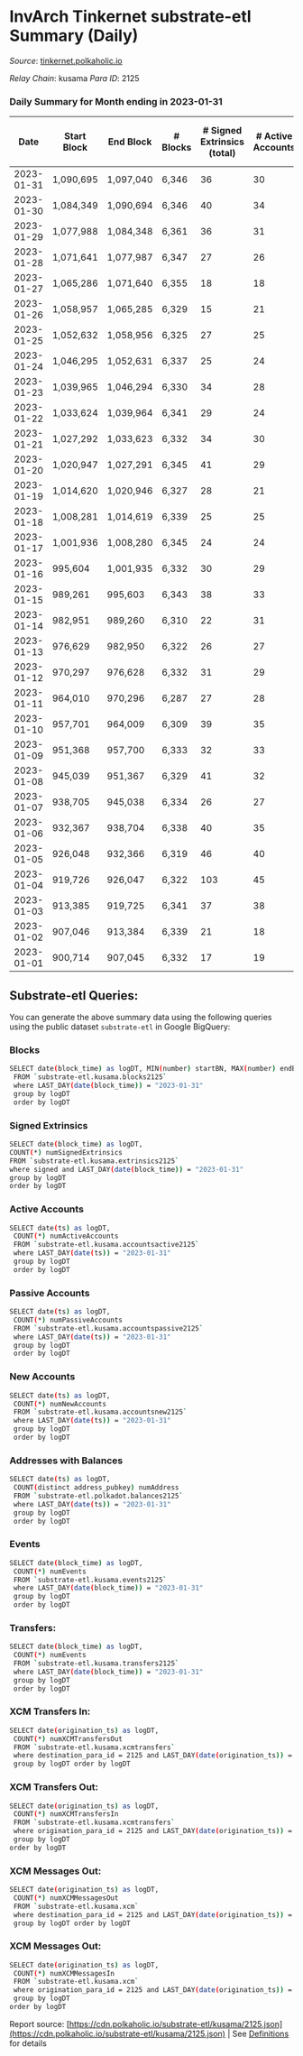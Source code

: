 # InvArch Tinkernet substrate-etl Summary (Daily)

_Source_: [tinkernet.polkaholic.io](https://tinkernet.polkaholic.io)

*Relay Chain*: kusama
*Para ID*: 2125



### Daily Summary for Month ending in 2023-01-31


| Date | Start Block | End Block | # Blocks | # Signed Extrinsics (total) | # Active Accounts | # Passive | # New | # Addresses with Balances | # Events | # Transfers | # XCM Transfers In | # XCM Transfers Out | # XCM In | # XCM Out | Issues | 
| ---- | ----------- | --------- | -------- | --------------------------- | ----------------- | --------- | ----- | ------------------------- | -------- | ----------- | ------------------ | ------------------- | -------- | --------- | ------ |
| 2023-01-31 | 1,090,695 | 1,097,040 | 6,346 | 36 | 30 | 4 | 1 | 1,861 | 13,745 | 778  | 2  | 11  | 2 | 11 |  |
| 2023-01-30 | 1,084,349 | 1,090,694 | 6,346 | 40 | 34 | 3 |  | 1,860 | 13,879 | 883  | 1  | 17  | 1 | 17 |  |
| 2023-01-29 | 1,077,988 | 1,084,348 | 6,361 | 36 | 31 | 3 |  | 1,860 | 13,663 | 666  | 1  | 14  | 1 | 14 |  |
| 2023-01-28 | 1,071,641 | 1,077,987 | 6,347 | 27 | 26 | 3 | 1 | 1,860 | 13,494 | 590  | 3  | 6  | 3 | 7 |  |
| 2023-01-27 | 1,065,286 | 1,071,640 | 6,355 | 18 | 18 | 3 |  | 1,859 | 13,288 | 441  | 1  | 4  | 1 | 4 |  |
| 2023-01-26 | 1,058,957 | 1,065,285 | 6,329 | 15 | 21 | 2 |  | 1,859 | 13,145 | 360  | 6  | 1  | 6 | 1 |  |
| 2023-01-25 | 1,052,632 | 1,058,956 | 6,325 | 27 | 25 | 3 |  | 1,859 | 13,425 | 574  |   | 8  |  | 8 |  |
| 2023-01-24 | 1,046,295 | 1,052,631 | 6,337 | 25 | 24 | 3 |  | 1,859 | 13,322 | 465  |   | 5  |  | 5 |  |
| 2023-01-23 | 1,039,965 | 1,046,294 | 6,330 | 34 | 28 | 3 | 1 | 1,859 | 13,531 | 627  |   | 5  |  | 5 |  |
| 2023-01-22 | 1,033,624 | 1,039,964 | 6,341 | 29 | 24 | 3 |  | 1,858 | 13,598 | 690  | 2  | 13  | 2 | 13 |  |
| 2023-01-21 | 1,027,292 | 1,033,623 | 6,332 | 34 | 30 | 3 | 1 | 1,858 | 13,635 | 717  | 2  | 7  | 2 | 7 |  |
| 2023-01-20 | 1,020,947 | 1,027,291 | 6,345 | 41 | 29 | 3 | 1 | 1,857 | 13,816 | 818  | 3  | 12  | 3 | 12 |  |
| 2023-01-19 | 1,014,620 | 1,020,946 | 6,327 | 28 | 21 | 2 |  | 1,856 | 13,363 | 503  | 2  | 5  | 2 | 5 |  |
| 2023-01-18 | 1,008,281 | 1,014,619 | 6,339 | 25 | 25 | 3 |  | 1,856 | 13,451 | 588  | 1  | 5  | 1 | 6 |  |
| 2023-01-17 | 1,001,936 | 1,008,280 | 6,345 | 24 | 24 | 3 | 1 | 1,856 | 13,474 | 597  | 3  | 5  | 3 | 5 |  |
| 2023-01-16 | 995,604 | 1,001,935 | 6,332 | 30 | 29 | 3 |  | 1,855 | 13,640 | 685  | 22  | 10  | 24 | 10 |  |
| 2023-01-15 | 989,261 | 995,603 | 6,343 | 38 | 33 | 2 |  | 1,855 | 13,864 | 897  | 1  | 9  | 1 | 9 |  |
| 2023-01-14 | 982,951 | 989,260 | 6,310 | 22 | 31 | 1 |  | 1,855 | 13,349 | 570  |   |   |  |  |  |
| 2023-01-13 | 976,629 | 982,950 | 6,322 | 26 | 27 | 2 |  | 1,855 | 13,492 | 651  |   | 7  |  | 7 |  |
| 2023-01-12 | 970,297 | 976,628 | 6,332 | 31 | 29 | 2 | 2 | 1,856 | 13,642 | 711  | 10  | 10  | 10 | 10 |  |
| 2023-01-11 | 964,010 | 970,296 | 6,287 | 27 | 28 | 2 | 1 | 1,854 | 13,495 | 707  | 3  | 8  | 3 | 8 |  |
| 2023-01-10 | 957,701 | 964,009 | 6,309 | 39 | 35 | 2 |  | 1,853 | 13,502 | 608  | 2  | 5  | 2 | 5 |  |
| 2023-01-09 | 951,368 | 957,700 | 6,333 | 32 | 33 | 17 | 3 | 1,853 | 13,892 | 873  | 4  | 10  | 4 | 10 |  |
| 2023-01-08 | 945,039 | 951,367 | 6,329 | 41 | 32 | 4 | 2 | 1,850 | 13,981 | 1,010  | 2  | 14  | 2 | 14 |  |
| 2023-01-07 | 938,705 | 945,038 | 6,334 | 26 | 27 | 2 |  | 1,848 | 13,508 | 633  | 4  | 7  | 4 | 7 |  |
| 2023-01-06 | 932,367 | 938,704 | 6,338 | 40 | 35 | 3 | 1 | 1,848 | 13,929 | 951  | 1  | 13  | 1 | 13 |  |
| 2023-01-05 | 926,048 | 932,366 | 6,319 | 46 | 40 | 2 | 3 | 1,847 | 14,028 | 1,019  | 9  | 11  | 9 | 11 |  |
| 2023-01-04 | 919,726 | 926,047 | 6,322 | 103 | 45 | 29 | 16 | 1,844 | 14,809 | 1,371  | 8  | 14  | 8 | 14 |  |
| 2023-01-03 | 913,385 | 919,725 | 6,341 | 37 | 38 | 3 | 1 | 1,829 | 13,829 | 852  | 7  | 8  | 7 | 8 |  |
| 2023-01-02 | 907,046 | 913,384 | 6,339 | 21 | 18 | 271 | 19 | 1,828 | 15,116 | 951  | 8  | 2  | 8 | 2 |  |
| 2023-01-01 | 900,714 | 907,045 | 6,332 | 17 | 19 | 3 | 1 | 1,809 | 13,202 | 394  | 5  | 7  | 5 | 7 |  |

## Substrate-etl Queries:
You can generate the above summary data using the following queries using the public dataset `substrate-etl` in Google BigQuery:

### Blocks
```bash
SELECT date(block_time) as logDT, MIN(number) startBN, MAX(number) endBN, COUNT(*) numBlocks 
 FROM `substrate-etl.kusama.blocks2125`  
 where LAST_DAY(date(block_time)) = "2023-01-31" 
 group by logDT 
 order by logDT
```

### Signed Extrinsics
```bash
SELECT date(block_time) as logDT, 
COUNT(*) numSignedExtrinsics 
FROM `substrate-etl.kusama.extrinsics2125`  
where signed and LAST_DAY(date(block_time)) = "2023-01-31" 
group by logDT 
order by logDT
```

### Active Accounts
```bash
SELECT date(ts) as logDT, 
 COUNT(*) numActiveAccounts 
 FROM `substrate-etl.kusama.accountsactive2125` 
 where LAST_DAY(date(ts)) = "2023-01-31" 
 group by logDT 
 order by logDT
```

### Passive Accounts
```bash
SELECT date(ts) as logDT, 
 COUNT(*) numPassiveAccounts 
 FROM `substrate-etl.kusama.accountspassive2125` 
 where LAST_DAY(date(ts)) = "2023-01-31" 
 group by logDT 
 order by logDT
```

### New Accounts
```bash
SELECT date(ts) as logDT, 
 COUNT(*) numNewAccounts 
 FROM `substrate-etl.kusama.accountsnew2125` 
 where LAST_DAY(date(ts)) = "2023-01-31" 
 group by logDT
 order by logDT
```

### Addresses with Balances
```bash
SELECT date(ts) as logDT,
 COUNT(distinct address_pubkey) numAddress 
 FROM `substrate-etl.polkadot.balances2125` 
 where LAST_DAY(date(ts)) = "2023-01-31" 
 group by logDT 
 order by logDT
```

### Events
```bash
SELECT date(block_time) as logDT, 
 COUNT(*) numEvents 
 FROM `substrate-etl.kusama.events2125` 
 where LAST_DAY(date(block_time)) = "2023-01-31" 
 group by logDT 
 order by logDT
```

### Transfers:
```bash
SELECT date(block_time) as logDT, 
 COUNT(*) numEvents 
 FROM `substrate-etl.kusama.transfers2125` 
 where LAST_DAY(date(block_time)) = "2023-01-31" 
 group by logDT 
 order by logDT
```

### XCM Transfers In:
```bash
SELECT date(origination_ts) as logDT, 
 COUNT(*) numXCMTransfersOut 
 FROM `substrate-etl.kusama.xcmtransfers` 
 where destination_para_id = 2125 and LAST_DAY(date(origination_ts)) = "2023-01-31" 
 group by logDT order by logDT
```

### XCM Transfers Out:
```bash
SELECT date(origination_ts) as logDT, 
 COUNT(*) numXCMTransfersIn 
 FROM `substrate-etl.kusama.xcmtransfers` 
 where origination_para_id = 2125 and LAST_DAY(date(origination_ts)) = "2023-01-31" 
 group by logDT 
order by logDT
```

### XCM Messages Out:
```bash
SELECT date(origination_ts) as logDT, 
 COUNT(*) numXCMMessagesOut 
 FROM `substrate-etl.kusama.xcm` 
 where destination_para_id = 2125 and LAST_DAY(date(origination_ts)) = "2023-01-31" 
 group by logDT order by logDT
```

### XCM Messages Out:
```bash
SELECT date(origination_ts) as logDT, 
 COUNT(*) numXCMMessagesIn 
 FROM `substrate-etl.kusama.xcm` 
 where origination_para_id = 2125 and LAST_DAY(date(origination_ts)) = "2023-01-31" 
 group by logDT 
order by logDT
```


Report source: [https://cdn.polkaholic.io/substrate-etl/kusama/2125.json](https://cdn.polkaholic.io/substrate-etl/kusama/2125.json) | See [Definitions](/DEFINITIONS.md) for details
